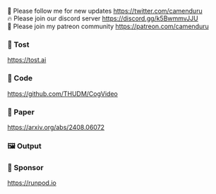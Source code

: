 🐣 Please follow me for new updates https://twitter.com/camenduru <br />
🔥 Please join our discord server https://discord.gg/k5BwmmvJJU <br />
🥳 Please join my patreon community https://patreon.com/camenduru <br />

###  🥪 Tost
https://tost.ai

### 🧬 Code
https://github.com/THUDM/CogVideo

### 📄 Paper
https://arxiv.org/abs/2408.06072

### 🖼 Output

### 🏢 Sponsor
https://runpod.io
